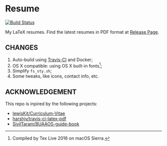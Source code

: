 Resume
===

[![Build Status](https://travis-ci.org/yumminhuang/resume.svg)](https://travis-ci.org/yumminhuang/resume)

My LaTeX resumes. Find the latest resumes in PDF format at [Release Page](https://github.com/yumminhuang/resume/releases/latest).

## CHANGES

1. Auto-build using [Travis-CI](https://travis-ci.org/yumminhuang/resume) and Docker;
2. OS X compatible: using OS X built-in fonts[^1];
3. Simplify `fs_sty.sh`;
4. Some tweaks, like icons, contact info, etc.

[^1]: Compiled by Tex Live 2016 on macOS Sierra.

## ACKNOWLEDGEMENT

This repo is inpired by the following projects:
* [lewisKit/Curriculum-Vitae](https://github.com/lewisKit/Curriculum-Vitae)
* [harshjv/travis-ci-latex-pdf](https://github.com/harshjv/travis-ci-latex-pdf)
* [SivilTaram/BUAAOS-guide-book](https://github.com/SivilTaram/BUAAOS-guide-book)
